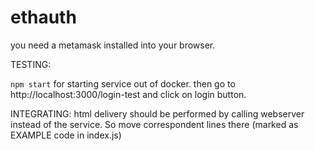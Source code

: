 # ethauth

you need a metamask installed into your browser.

TESTING:

`npm start` for starting service out of docker.
then go to http://localhost:3000/login-test and click on login button.

INTEGRATING:
html delivery should be performed by calling webserver instead of the service. So move correspondent lines there (marked as EXAMPLE code in index.js)
